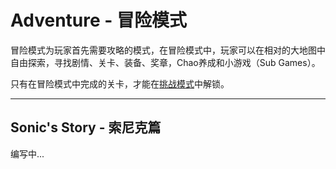 # Adventure - 冒险模式

冒险模式为玩家首先需要攻略的模式，在冒险模式中，玩家可以在相对的大地图中自由探索，寻找剧情、关卡、装备、奖章，Chao养成和小游戏（Sub Games）。

只有在冒险模式中完成的关卡，才能在[挑战模式](/trial-tiao-zhan-mo-shi.md)中解锁。

---

## Sonic's Story - 索尼克篇

编写中...

